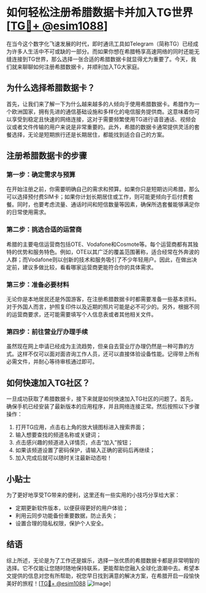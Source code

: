 # 如何轻松注册希腊数据卡并加入TG世界[[TG💪+ @esim1088](https://t.me/s/esim1088)]

在当今这个数字化飞速发展的时代，即时通讯工具如Telegram（简称TG）已经成为许多人生活中不可或缺的一部分。而如果你想在希腊畅享高速网络的同时还能无缝连接到TG世界，那么选择一张合适的希腊数据卡就显得尤为重要了。今天，我们就来聊聊如何注册希腊数据卡，并顺利加入TG大家庭。

## 为什么选择希腊数据卡？

首先，让我们来了解一下为什么越来越多的人倾向于使用希腊数据卡。希腊作为一个欧洲国家，拥有先进的通信基础设施和多样化的电信服务提供商。这意味着你可以享受到稳定且快速的网络连接，这对于需要频繁使用TG进行语音通话、视频会议或者文件传输的用户来说是非常重要的。此外，希腊的数据卡通常提供灵活的套餐选择，无论是短期旅行还是长期居住，都能找到适合自己的方案。

## 注册希腊数据卡的步骤

### 第一步：确定需求与预算

在开始注册之前，你需要明确自己的需求和预算。如果你只是短期访问希腊，那么可以选择预付费SIM卡；如果你计划长期居住或工作，则可能更倾向于后付费套餐。同时，也要考虑流量、通话时间和短信数量等因素，确保所选套餐能够满足你的日常使用需求。

### 第二步：挑选合适的运营商

希腊的主要电信运营商包括OTE、Vodafone和Cosmote等。每个运营商都有其独特的优势和服务特色。例如，OTE以其广泛的覆盖范围著称，适合经常在外奔波的人群；而Vodafone则以创新的技术和服务吸引了不少年轻用户。因此，在做出决定前，建议多做比较，看看哪家运营商更能符合你的具体需求。

### 第三步：准备必要材料

无论你是本地居民还是外国游客，在注册希腊数据卡时都需要准备一些基本资料。对于外国人而言，护照复印件以及近期的照片可能是必不可少的。另外，根据不同的运营商要求，还可能需要填写个人信息表或者其他相关文件。

### 第四步：前往营业厅办理手续

虽然现在网上申请已经成为主流趋势，但亲自去营业厅办理仍然是一种可靠的方式。这样不仅可以面对面咨询工作人员，还可以直接体验设备性能。记得带上所有必需文件，并耐心等待审核通过即可。

## 如何快速加入TG社区？

一旦成功获取了希腊数据卡，接下来就是如何快速加入TG社区的问题了。首先，确保手机已经安装了最新版本的应用程序，并且网络连接正常。然后按照以下步骤操作：

1. 打开TG应用，点击右上角的放大镜图标进入搜索界面；
2. 输入想要查找的频道名称或关键词；
3. 点击感兴趣的频道进入详情页，点击“加入”按钮；
4. 如果该频道设置了密码保护，请输入正确的密码后再继续；
5. 加入完成后就可以随时关注最新动态啦！

## 小贴士

为了更好地享受TG带来的便利，这里还有一些实用的小技巧分享给大家：
- 定期更新软件版本，以便获得更好的用户体验；
- 利用云同步功能备份重要数据，防止丢失；
- 设置合理的隐私权限，保护个人安全。

## 结语

综上所述，无论是为了工作还是娱乐，选择一张优质的希腊数据卡都是非常明智的选择。它不仅能让您随时随地保持联系，更能帮助您融入全球化浪潮中去。希望本文提供的信息对您有所帮助，祝您早日找到满意的解决方案，在希腊开启一段愉快美好的旅程！[[TG💪+ @esim1088](https://t.me/s/esim1088) ![Image](https://i.postimg.cc/4NQfJmqS/Snipaste-2025-05-13-00-14-12.png)]